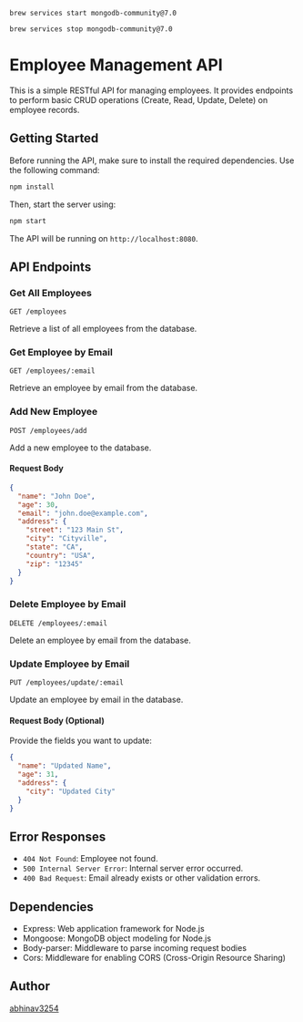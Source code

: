```
brew services start mongodb-community@7.0
```


```
brew services stop mongodb-community@7.0
```


# Employee Management API

This is a simple RESTful API for managing employees. It provides endpoints to perform basic CRUD operations (Create, Read, Update, Delete) on employee records.

## Getting Started

Before running the API, make sure to install the required dependencies. Use the following command:

```bash
npm install
```

Then, start the server using:

```bash
npm start
```

The API will be running on `http://localhost:8080`.

## API Endpoints

### Get All Employees

```http
GET /employees
```

Retrieve a list of all employees from the database.

### Get Employee by Email

```http
GET /employees/:email
```

Retrieve an employee by email from the database.

### Add New Employee

```http
POST /employees/add
```

Add a new employee to the database.

#### Request Body

```json
{
  "name": "John Doe",
  "age": 30,
  "email": "john.doe@example.com",
  "address": {
    "street": "123 Main St",
    "city": "Cityville",
    "state": "CA",
    "country": "USA",
    "zip": "12345"
  }
}
```

### Delete Employee by Email

```http
DELETE /employees/:email
```

Delete an employee by email from the database.

### Update Employee by Email

```http
PUT /employees/update/:email
```

Update an employee by email in the database.

#### Request Body (Optional)

Provide the fields you want to update:

```json
{
  "name": "Updated Name",
  "age": 31,
  "address": {
    "city": "Updated City"
  }
}
```

## Error Responses

- `404 Not Found`: Employee not found.
- `500 Internal Server Error`: Internal server error occurred.
- `400 Bad Request`: Email already exists or other validation errors.

## Dependencies

- Express: Web application framework for Node.js
- Mongoose: MongoDB object modeling for Node.js
- Body-parser: Middleware to parse incoming request bodies
- Cors: Middleware for enabling CORS (Cross-Origin Resource Sharing)

## Author

[abhinav3254]('https://github.com/abhinav3254')